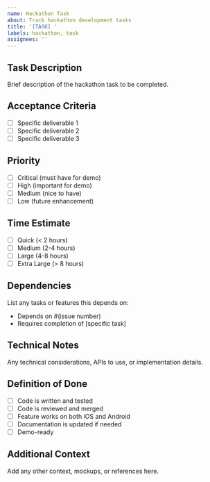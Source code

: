 ```yaml
---
name: Hackathon Task
about: Track hackathon development tasks
title: '[TASK] '
labels: hackathon, task
assignees: ''
---
```


## Task Description
Brief description of the hackathon task to be completed.

## Acceptance Criteria
- [ ] Specific deliverable 1
- [ ] Specific deliverable 2
- [ ] Specific deliverable 3

## Priority
- [ ] Critical (must have for demo)
- [ ] High (important for demo)
- [ ] Medium (nice to have)
- [ ] Low (future enhancement)

## Time Estimate
- [ ] Quick (< 2 hours)
- [ ] Medium (2-4 hours)
- [ ] Large (4-8 hours)
- [ ] Extra Large (> 8 hours)

## Dependencies
List any tasks or features this depends on:
- Depends on #(issue number)
- Requires completion of [specific task]

## Technical Notes
Any technical considerations, APIs to use, or implementation details.

## Definition of Done
- [ ] Code is written and tested
- [ ] Code is reviewed and merged
- [ ] Feature works on both iOS and Android
- [ ] Documentation is updated if needed
- [ ] Demo-ready

## Additional Context
Add any other context, mockups, or references here.